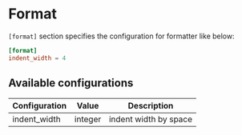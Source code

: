 # Format

`[format]` section specifies the configuration for formatter like below:

```toml
[format]
indent_width = 4
```

## Available configurations

| Configuration | Value   | Description           |
|---------------|---------|-----------------------|
| indent_width  | integer | indent width by space |
